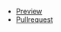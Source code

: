 - [Preview](http://mag1ckdrak0n.github.io/react_dynamic-list-of-todos)
- [Pullrequest](https://github.com/mag1ckdrak0n/react_dynamic-list-of-todos/pull/2/files)
